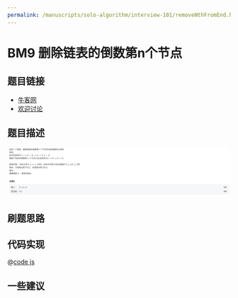 ```yaml
---
permalink: /manuscripts/solo-algorithm/interview-101/removeNthFromEnd.html
---
```


# BM9 删除链表的倒数第n个节点

## 题目链接

- [牛客网](https://www.nowcoder.com/share/jump/8484115461694594387319)
- [欢迎讨论]()

## 题目描述

![区间反转.png](../images/removeNthFromEnd.png)

## 刷题思路

## 代码实现

@[code js](@code/algorithm/interview-101/removeNthFromEnd.js)

## 一些建议
